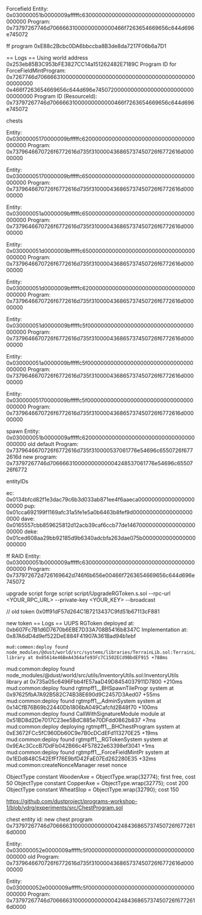 
Forcefield
Entity: 0x030000051b0000009afffffc6300000000000000000000000000000000000000
Program: 0x73797267746d70666631000000000000466f7263654669656c644d696e745072


ff program 0xE88c2Bcbc0DA6bbccba8B3de8da7217F06b6a7D1

== Logs ==
  Using world address 0x253eb85B3C953bFE3827CC14a151262482E7189C
  Program ID for ForceFieldMintProgram:
  0x7267746d70666631000000000000000000000000000000000000000000000000
  0x466f7263654669656c644d696e74507200000000000000000000000000000000
  Program ID (ResourceId):
  0x73797267746d70666631000000000000466f7263654669656c644d696e745072


chests

Entity: 0x03000005170000009bfffffc6200000000000000000000000000000000000000
Program: 0x7379646670726f6772616d735f310000436865737450726f6772616d00000000

Entity: 0x03000005170000009bfffffc6500000000000000000000000000000000000000
Program: 0x7379646670726f6772616d735f310000436865737450726f6772616d00000000

Entity: 0x030000051a0000009bfffffc6500000000000000000000000000000000000000
Program: 0x7379646670726f6772616d735f310000436865737450726f6772616d00000000

Entity: 0x030000051d0000009bfffffc6500000000000000000000000000000000000000
Program: 0x7379646670726f6772616d735f310000436865737450726f6772616d00000000

Entity: 0x030000051d0000009bfffffc6200000000000000000000000000000000000000
Program: 0x7379646670726f6772616d735f310000436865737450726f6772616d00000000

Entity: 0x030000051d0000009bfffffc5f00000000000000000000000000000000000000
Program: 0x7379646670726f6772616d735f310000436865737450726f6772616d00000000

Entity: 0x030000051a0000009bfffffc5f00000000000000000000000000000000000000
Program: 0x7379646670726f6772616d735f310000436865737450726f6772616d00000000

Entity: 0x03000005170000009bfffffc5f00000000000000000000000000000000000000
Program: 0x7379646670726f6772616d735f310000436865737450726f6772616d00000000

spawn
Entity: 0x030000051b0000009afffffc6200000000000000000000000000000000000000
old default Program: 0x7379646670726f6772616d735f310000537061776e54696c6550726f6772616d
new program: 0x73797267746d706666310000000000004248537061776e54696c6550726f6772

entityIDs

ec: 0x0134bfcd82f1e3dac79c6b3d033ab871ee4f6aaeca0000000000000000000000
pup: 0x01cca692199f1169afc31a5fe1e5a0b6463b8fef9d0000000000000000000000
dave: 0x0165557cbb859625812d12acb39caf6ccb77de14670000000000000000000000
deke: 0x01ced608aa29bb92185d9b6340adcbfa263dae075b0000000000000000000000

ff RAID
Entity: 0x030000051b0000009afffffc6300000000000000000000000000000000000000
Program: 0x737972672d726169642d746f6b656e00466f7263654669656c644d696e745072


upgrade script
forge script script/UpgradeRGToken.s.sol --rpc-url <YOUR_RPC_URL> --private-key <YOUR_KEY> --broadcast

// old token 0x0ff91dF57d264C1B7213437C9fd51b67113cF881

new token
== Logs ==
  UUPS RGToken deployed at: 0xb607Fc7B1d6D7670b6EBE7D33A708B5416b8347C
  Implementation at: 0x87A6dD4d9ef522DeE884F41907A361Bad94b1ebf



    mud:common:deploy found node_modules/@dust/world/src/systems/libraries/TerrainLib.sol:TerrainLib library at 0x85614e46BeA4364afe93Fc7C1502ECd9BbdEF915 +788ms
  mud:common:deploy found node_modules/@dust/world/src/utils/InventoryUtils.sol:InventoryUtils library at 0x735a05c6496Fbb4fE57aaD49D8454037911D7800 +210ms
  mud:common:deploy found rgtmpff1__BHSpawnTileProgr system at 0x97625fbA7A92B582C74B38E690d9C2457D3Aed07 +55ms
  mud:common:deploy found rgtmpff1__AdminSystem system at 0x14CfB76B69b22440Db1806bA049Cafcfd2B48f70 +100ms
  mud:common:deploy found CallWithSignatureModule module at 0x51BD8d2De7017C23ee5BdC885e70DFdd0862b837 +7ms
  mud:common:deploy deploying rgtmpff1__BHChestProgram system at 0xE3672FCc5fC960Db60C9e7B0cDCdEFd113270E25 +19ms
  mud:common:deploy found rgtmpff1__RGTokenSystem system at 0x9EAc3CccB7DdFb042B66c4F57822e63398ef3041 +1ms
  mud:common:deploy found rgtmpff1__ForceFieldMintPr system at 0x1EDd848C542EfFf76E9bfD42FaE07Ed262280E35 +32ms
  mud:common:createNonceManager reset nonce


   ObjectType constant WoodenAxe = ObjectType.wrap(32774); first free, cost 50
   ObjectType constant CopperAxe = ObjectType.wrap(32775); cost 200
   ObjectType constant WheatSlop = ObjectType.wrap(32790); cost 150

   https://github.com/dustproject/programs-workshop-1/blob/vdrg/experiments/src/ChestProgram.sol

   chest entity id:
   new chest program 0x73797267746d706666310000000000004248436865737450726f6772616d0000

   Entity: 0x030000052e0000009afffffc5f00000000000000000000000000000000000000
   old Program: 0x7379646670726f6772616d735f310000436865737450726f6772616d00000000

   Entity: 0x030000052e0000009afffffc5f00000000000000000000000000000000000000
    Program: 0x73797267746d706666310000000000004248436865737450726f6772616d0000
